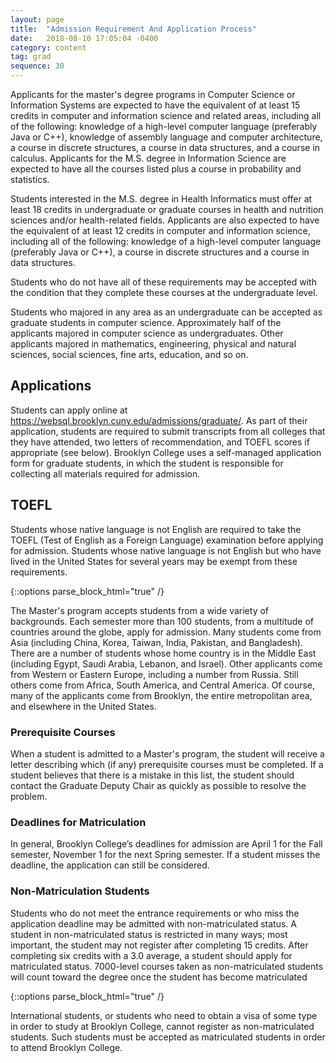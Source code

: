 ```yaml
---
layout: page
title:  "Admission Requirement And Application Process"
date:   2018-08-10 17:05:04 -0400
category: content
tag: grad
sequence: 30
---
```

Applicants for the master's degree programs in Computer Science or Information Systems are expected to have the equivalent of at least 15 credits in computer and information science and related areas, including all of the following: knowledge of a high-level computer language (preferably Java or C++), knowledge of assembly language and computer architecture, a course in discrete structures, a course in data structures, and a course in calculus. Applicants for the M.S. degree in Information Science are expected to have all the courses listed plus a course in probability and statistics.

Students interested in the M.S. degree in Health Informatics must offer at least 18 credits in undergraduate or graduate courses in health and nutrition sciences and/or health-related fields. Applicants are also expected to have the equivalent of at least 12 credits in computer and information science, including all of the following: knowledge of a high-level computer language (preferably Java or C++), a course in discrete structures and a course in data structures.

Students who do not have all of these requirements may be accepted with the condition that they complete these courses at the undergraduate level.

Students who majored in any area as an undergraduate can be accepted as graduate students in computer science. Approximately half of the applicants majored in computer science as undergraduates. Other applicants majored in mathematics, engineering, physical and natural sciences, social sciences, fine arts, education, and so on.




## Applications

Students can apply online at <https://websql.brooklyn.cuny.edu/admissions/graduate/>. As part of their application, students are required to submit transcripts from all colleges that they have attended, two letters of recommendation, and TOEFL scores if appropriate (see below). Brooklyn College uses a self-managed application form for graduate students, in which the student is responsible for collecting all materials required for admission.

## TOEFL
Students whose native language is not English are required to take the TOEFL (Test of English as a Foreign Language) examination before applying for admission. Students whose native language is not English but who have lived in the United States for several years may be exempt from these requirements.

{::options parse_block_html="true" /}
<div class="callout">

The Master's program accepts students from a wide variety of backgrounds. Each semester more than 100 students, from a multitude of countries around the globe, apply for admission. Many students come from Asia (including China, Korea, Taiwan, India, Pakistan, and Bangladesh). There are a number of students whose home country is in the Middle East (including Egypt, Saudi Arabia, Lebanon, and Israel). Other applicants come from Western or Eastern Europe, including a number from Russia. Still others come from Africa, South America, and Central America. Of course, many of the applicants come from Brooklyn, the entire metropolitan area, and elsewhere in the United States.


</div>

### Prerequisite Courses

When a student is admitted to a Master's program, the student will receive a letter describing which (if any) prerequisite courses must be completed. If a student believes that there is a mistake in this list, the student should contact the Graduate Deputy Chair as quickly as possible to resolve the problem.

### Deadlines for Matriculation

In general, Brooklyn College’s deadlines for admission are April 1 for the Fall semester, November 1 for the next Spring semester. If a student misses the deadline, the application can still be considered.

### Non-Matriculation Students

Students who do not meet the entrance requirements or who miss the application deadline may be admitted with non-matriculated status. A student in non-matriculated status is restricted in many ways; most important, the student may not register after completing 15 credits. After completing six credits with a 3.0 average, a student should apply for matriculated status. 7000-level courses taken as non-matriculated students will count toward the degree once the student has become matriculated

{::options parse_block_html="true" /}
<div class="callout">

International students, or students who need to obtain a visa of some type in order to study at Brooklyn College, cannot register as non-matriculated students. Such students must be accepted as matriculated students in order to attend Brooklyn College.

</div>

